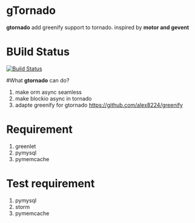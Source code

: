 # gTornado
**gtornado** add greenify support to tornado. inspired by **motor and gevent**

# BUild Status
[![Build Status](https://travis-ci.org/alex8224/gtornado.svg?branch=master)](https://travis-ci.org/alex8224/gtornado)

#What **gtornado** can do?
1. make orm async seamless
2. make blockio async in tornado
3. adapte greenify for gtornado https://github.com/alex8224/greenify

# Requirement
1. greenlet
2. pymysql
3. pymemcache

# Test requirement
1. pymysql
2. storm
4. pymemcache
